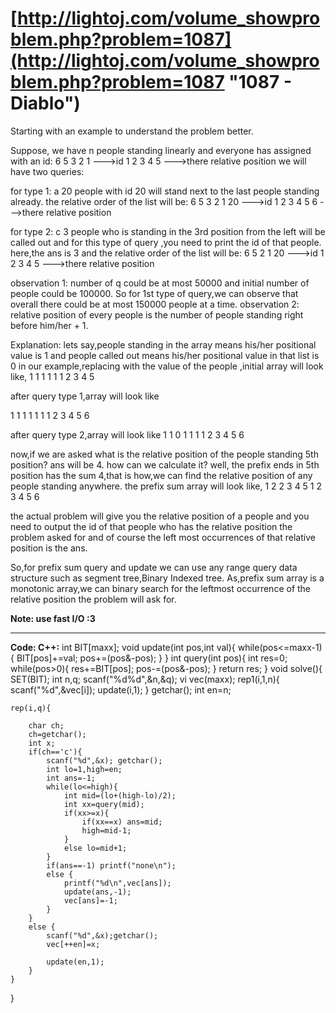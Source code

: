 # [http://lightoj.com/volume_showproblem.php?problem=1087](http://lightoj.com/volume_showproblem.php?problem=1087 "1087 - Diablo") #


Starting with an example to understand the problem better.

Suppose, we have n people standing linearly and everyone has assigned with an id:
6 5 3 2 1 --->id
1 2 3 4 5 --->there relative position
we will have two queries:

for type 1:
a 20
people with id 20 will stand next to the last people standing already.
the relative order of the list will be:
6 5 3 2 1 20 --->id
1 2 3 4 5 6  --->there relative position

for type 2:
c 3
people who is standing in the 3rd position from the left will be called out and for this type of query ,you need to print the id of that people.
here,the ans is 3 and the relative order of the list will be:
6 5 2 1 20 --->id
1 2 3 4 5  --->there relative position

observation 1:
number of q could be at most 50000 and initial number of people could be 100000. So for 1st type of query,we can observe that overall there could be at most 150000 people 
at a time.
observation 2:
relative position of every people is the number of people standing right before him/her + 1.

Explanation: 
lets say,people standing in the array means his/her positional value is 1 and people called out means his/her positional value in that list is 0
in our example,replacing with the value of the people ,initial array will look like,
1 1 1 1 1 
1 2 3 4 5

after query type 1,array will look like

1 1 1 1 1 1
1 2 3 4 5 6

after query type 2,array will look like
1 1 0 1 1 1
1 2 3 4 5 6


now,if we are asked what is the relative position of the people standing 5th position?
ans will be 4. how can we calculate it?
well, the prefix ends in 5th position has the sum 4,that is how,we can find the relative position of any people standing anywhere.
the prefix sum array will look like,
1 2 2 3 4 5
1 2 3 4 5 6

the actual problem will give you the relative position of a people and you need to output the id of that people who has the relative position the problem
asked for and of course the left most occurrences of that relative position is the ans.

So,for prefix sum query and update we can use any range query data structure such as segment tree,Binary Indexed tree.
As,prefix sum array is a monotonic array,we can binary search for the leftmost occurrence of the relative position the problem will ask for. 

**Note: use fast I/O :3**

----------


**Code: C++:**
int BIT[maxx];
void update(int pos,int val){
    while(pos<=maxx-1){
        BIT[pos]+=val;
        pos+=(pos&-pos);
    }
}
int query(int pos){
    int res=0;
    while(pos>0){
        res+=BIT[pos];
        pos-=(pos&-pos);
    }
    return res;
}
void solve(){
    SET(BIT);
    int n,q;
    scanf("%d%d",&n,&q);
    vi vec(maxx);
    rep1(i,1,n){
        scanf("%d",&vec[i]);
        update(i,1);
    }
    getchar();
	int en=n;

    rep(i,q){

        char ch;
        ch=getchar();
        int x;
        if(ch=='c'){
            scanf("%d",&x); getchar();
            int lo=1,high=en;
            int ans=-1;
            while(lo<=high){
                int mid=(lo+(high-lo)/2);
                int xx=query(mid);
                if(xx>=x){
                    if(xx==x) ans=mid;
                    high=mid-1;
                }
                else lo=mid+1;
            }
            if(ans==-1) printf("none\n");
            else {
                printf("%d\n",vec[ans]);
                update(ans,-1);
                vec[ans]=-1;
            }
        }
        else {
            scanf("%d",&x);getchar();
            vec[++en]=x;

            update(en,1);
        }
    }

}
